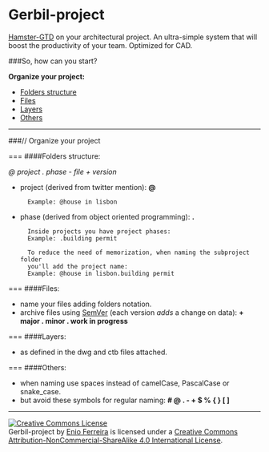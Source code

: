 Gerbil-project
==============

[Hamster-GTD](http://github.com/we-build-dreams/hamster-gtd) on your architectural project.
An ultra-simple system that will boost the productivity of your team. Optimized for CAD.

###So, how can you start?

**Organize your project:**

- [Folders structure](#folders-structure)
- [Files](#files)
- [Layers](#layers)
- [Others](#others)

---
###// Organize your project

===
####Folders structure:

*@ project . phase - file + version*

- project (derived from twitter mention): **@**

        Example: @house in lisbon

- phase (derived from object oriented programming): **.**

    	Inside projects you have project phases:
        Example: .building permit

        To reduce the need of memorization, when naming the subproject folder
        you'll add the project name:
        Example: @house in lisbon.building permit

===
####Files:

- name your files adding folders notation.
- archive files using [SemVer](http://www.semver.org/) (each version *adds* a change on data): **+ major . minor . work in progress** 

===
####Layers:

- as defined in the dwg and ctb files attached.

===
####Others:

- when naming use spaces instead of camelCase, PascalCase or snake_case.
- but avoid these symbols for regular naming: **# @ . - + $ % { } [ ]**

---
<a rel="license" href="http://creativecommons.org/licenses/by-nc-sa/4.0/"><img alt="Creative Commons License" style="border-width:0" src="https://i.creativecommons.org/l/by-nc-sa/4.0/88x31.png" /></a><br /><span xmlns:dct="http://purl.org/dc/terms/" property="dct:title">Gerbil-project</span> by <a xmlns:cc="http://creativecommons.org/ns#" href="http://enioferreira.com/" property="cc:attributionName" rel="cc:attributionURL">Enio Ferreira</a> is licensed under a <a rel="license" href="http://creativecommons.org/licenses/by-nc-sa/4.0/">Creative Commons Attribution-NonCommercial-ShareAlike 4.0 International License</a>.

